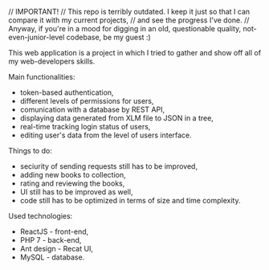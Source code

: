 // IMPORTANT!
// This repo is terribly outdated. I keep it just so that I can compare it with my current projects, 
// and see the progress I've done.
// Anyway, if you're in a mood for digging in an old, questionable quality, not-even-junior-level codebase, be my guest :)

This web application is a project in which I tried to gather and show off all of my web-developers skills. 

Main functionalities:
- token-based authentication, 
- different levels of permissions for users,
- comunication with a database by REST API,
- displaying data generated from XLM file to JSON in a tree,
- real-time tracking login status of users,
- editing user's data from the level of users interface.

Things to do:
- seciurity of sending requests still has to be improved,
- adding new books to collection,
- rating and reviewing the books,
- UI still has to be improved as well,
- code still has to be optimized in terms of size and time complexity.

Used technologies:  
- ReactJS - front-end,
- PHP 7 - back-end,
- Ant design - Recat UI,
- MySQL - database.
